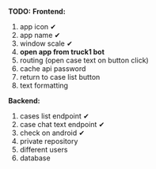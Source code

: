 **TODO:**
**Frontend:**
1. app icon ✔
2. app name ✔
3. window scale ✔
4. **open app from truck1 bot**
5. routing (open case text on button click)
6. cache api password
7. return to case list button
8. text formatting

**Backend:**
1. cases list endpoint ✔
2. case chat text endpoint ✔
3. check on android ✔
4. private repository
5. different users
6. database
